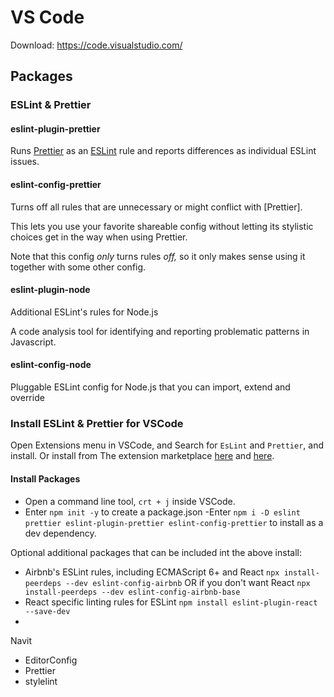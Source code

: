 # VS Code

Download: <https://code.visualstudio.com/>

## Packages

### ESLint & Prettier

#### eslint-plugin-prettier

Runs [Prettier](https://github.com/prettier/prettier) as an [ESLint](http://eslint.org) rule and reports differences as individual ESLint issues.

#### eslint-config-prettier

Turns off all rules that are unnecessary or might conflict with [Prettier].

This lets you use your favorite shareable config without letting its stylistic choices get in the way when using Prettier.

Note that this config _only_ turns rules _off,_ so it only makes sense using it together with some other config.

#### eslint-plugin-node

Additional ESLint's rules for Node.js

A code analysis tool for identifying and reporting problematic patterns in Javascript.

#### eslint-config-node

Pluggable ESLint config for Node.js that you can import, extend and override

<!-- ****************************************** -->

### Install ESLint & Prettier for VSCode

Open Extensions menu in VSCode, and Search for `EsLint` and `Prettier`, and install. Or install from The extension marketplace [here](https://marketplace.visualstudio.com/items?itemName=dbaeumer.vscode-eslint) and [here](https://marketplace.visualstudio.com/items?itemName=esbenp.prettier-vscode).

#### Install Packages

- Open a command line tool, `crt + j` inside VSCode.
- Enter `npm init -y` to create a package.json
  -Enter `npm i -D eslint prettier eslint-plugin-prettier eslint-config-prettier` to install as a dev dependency.

Optional additional packages that can be included int the above install:

- Airbnb's ESLint rules, including ECMAScript 6+ and React `npx install-peerdeps --dev eslint-config-airbnb` OR if you don't want React `npx install-peerdeps --dev eslint-config-airbnb-base`
- React specific linting rules for ESLint `npm install eslint-plugin-react --save-dev`
-

Navit

- EditorConfig
- Prettier
- stylelint
